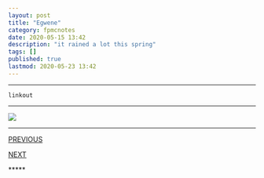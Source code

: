 ```yaml
---
layout: post
title: "Egwene"
category: fpmcnotes
date: 2020-05-15 13:42
description: "it rained a lot this spring"
tags: []
published: true
lastmod: 2020-05-23 13:42
---
```


*****

`linkout`

*****

<img src="{{ site.url }}/assets/img/ca03.jpg" />


*****
<div class="fpmc-nav">

<span class="fpmc-nav-prev"><a href="{{ 'egwene-ii' | prepend: site.baseurl }}">PREVIOUS</a></span>

<span class="fpmc-nav-next"><a href="{{ 'egwene-iv' | prepend: site.baseurl }}">NEXT</a></span> 

</div>
*****
